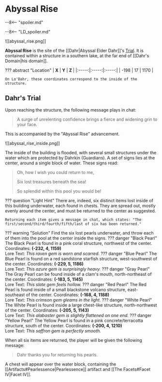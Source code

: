 # Abyssal Rise

--8<-- "spoiler.md"

--8<-- "LD_spoiler.md"

![[abyssal_rise.png]]

**Abyssal Rise** is the site of the [[Dahr|Abyssal Elder Dahr]]'s [Trial](/World/Post-75_Area/Points_of_Interest/Trials/). It is contained within a structure in a southern lake, at the far end of [[Dahr's Domain|his domain]].

??? abstract "Location"
    | **X** | **Y** | **Z** |
    |:-----:|:-----:|:-----:|
    | -198  |  17   | 1170  |
    
    On Lo'Dahr, these coordinates correspond to the inside of the structure.

## Dahr's Trial
Upon reaching the structure, the following message plays in chat:

> A surge of unrelenting confidence brings a fierce and widening grin to your face.

This is accompanied by the "Abyssal Rise" advancement.

![[abyssal_rise_inside.png]]

The inside of the building is flooded, with several small structures under the water which are protected by Dahrkin (Guardians). A set of signs lies at the center, around a single block of water. These signs read:

> Oh, how I wish you could return to me,
>
> Six lost treasures beneath the sea!
>
> So splendid within this pool you would be!

??? question "Light Hint"
    There are, indeed, six distinct items lost inside of this building underwater, each found in chests. They are spread out, mostly evenly around the center, and must be returned to the center as suggested.

    Returning each item gives a message in chat, which states: "The first/second/third/fourth/fifth/last of six has been returned."

??? warning "Solution"
    Find the six lost pearls underwater, and throw each of them into the pool at the center inside the signs.
    ??? danger "Black Pearl"
        The Black Pearl is found in a pink coral structure, northwest of the center. Coordinates: **(-232, 4, 1159)** <br>
        Lore Text: *This raven gem is worn and scarred.*
    ??? danger "Blue Pearl"
        The Blue Pearl is found on a red sandstone starfish structure, west-southwest of the center. Coordinates: **(-229, 5, 1186)** <br>
        Lore Text: *This azure gem is surprisingly heavy.*
    ??? danger "Gray Pearl"
        The Gray Pearl can be found inside of a clam's mouth, north-northeast of the center. Coordinates: **(-183, 5, 1145)** <br>
        Lore Text: *This slate gem feels hollow.*
    ??? danger "Red Pearl"
        The Red Pearl is found inside of a small blackstone volcano structure, east-southeast of the center. Coordinates: **(-168, 4, 1188)** <br>
        Lore Text: *This crimson gem gleams in the light.*
    ??? danger "White Pearl"
        The White Pearl is found inside a large chest-like structure, north-northwest of the center. Coordinates: **(-205, 5, 1143)** <br>
        Lore Text: *This alabaster gem is slightly flattened on one end.*
    ??? danger "Yellow Pearl"
        The Yellow Pearl is found in a pink concrete/terracotta structure, south of the center. Coordinates: **(-200, 4, 1210)** <br>
        Lore Text: *This saffron gem is perfectly smooth.*

When all six items are returned, the player will be given the following message:

> Dahr thanks you for returning his pearls.

A chest will appear over the water block, containing the [[Artifacts#Pearlessence|Pearlessence]] artifact and [[The Facets#Facet IV|Facet IV]].